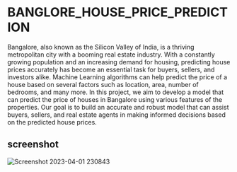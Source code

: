 
# BANGLORE_HOUSE_PRICE_PREDICTION
Bangalore, also known as the Silicon Valley of India, is a thriving metropolitan city with a booming real estate industry. With a constantly growing population and an increasing demand for housing, predicting house prices accurately has become an essential task for buyers, sellers, and investors alike. Machine Learning algorithms can help predict the price of a house based on several factors such as location, area, number of bedrooms, and many more. In this project, we aim to develop a model that can predict the price of houses in Bangalore using various features of the properties. Our goal is to build an accurate and robust model that can assist buyers, sellers, and real estate agents in making informed decisions based on the predicted house prices.




## screenshot
![Screenshot 2023-04-01 230843](https://user-images.githubusercontent.com/85411197/229434837-7db3cd16-1c39-44ba-8ff8-a9b68512c338.jpg)
